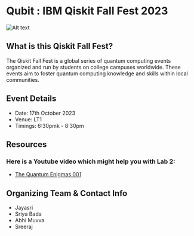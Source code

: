 # Qubit : IBM Qiskit Fall Fest 2023

![Alt text](https://user-images.githubusercontent.com/95167383/266774144-4f4a8065-60d9-4753-8f7b-33d406a556fc.png)

## What is this Qiskit Fall Fest?
The Qiskit Fall Fest is a global series of quantum computing events organized and run by students on college campuses worldwide. These events aim to foster quantum computing knowledge and skills within local communities.

## Event Details
- Date: 17th October 2023
- Venue: LT1
- Timings: 6:30pmk - 8:30pm

## Resources
### Here is a Youtube video which might help you with Lab 2:
* [The Quantum Enigmas 001](https://www.youtube.com/watch?v=c1beJIg8lRs&list=PLtn704u3JW-J3yBVF7WVPHXCb4vkhmem9&index=2)

## Organizing Team & Contact Info
* Jayasri 
* Sriya Bada
* Abhi Muvva
* Sreeraj 

